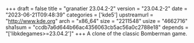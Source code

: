 +++
draft = false
title = "granatier 23.04.2-2"
version = "23.04.2-2"
date = "2023-06-21T09:48:39"
categories = ['kde5']
upstreamurl = "http://www.kde.org"
arch = "x86_64"
size = "2211548"
usize = "4662716"
sha1sum = "ccdb7a6d644b66ac4356063cb5ac56a0c2788e18"
depends = "['libkdegames>=23.04.2']"
+++
A clone of the classic Bomberman game.